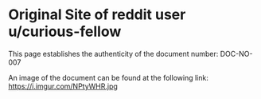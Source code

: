 # Original Site of reddit user u/curious-fellow

This page establishes the authenticity of the document number: DOC-NO-007

An image of the document can be found at the following link: https://i.imgur.com/NPtyWHR.jpg
